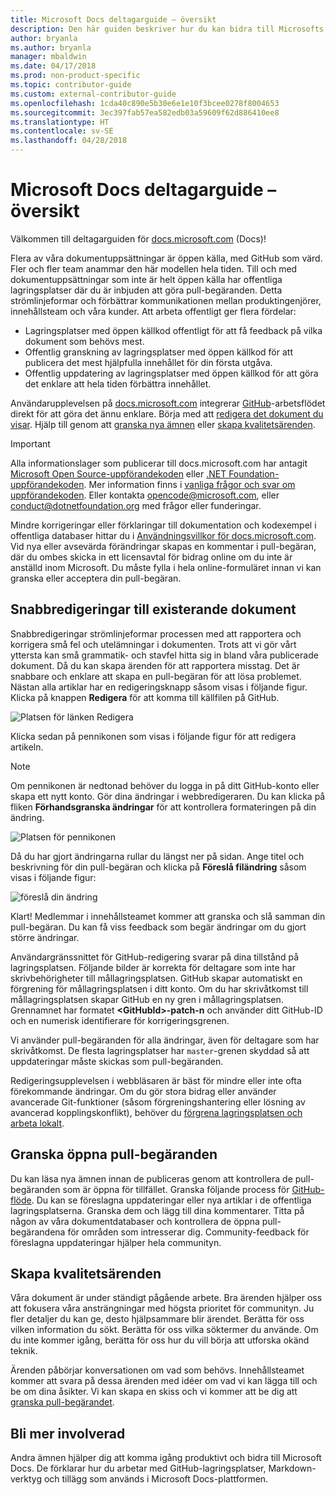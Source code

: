 ```yaml
---
title: Microsoft Docs deltagarguide – översikt
description: Den här guiden beskriver hur du kan bidra till Microsofts dokumentationswebbplats docs.microsoft.com.
author: bryanla
ms.author: bryanla
manager: mbaldwin
ms.date: 04/17/2018
ms.prod: non-product-specific
ms.topic: contributor-guide
ms.custom: external-contributor-guide
ms.openlocfilehash: 1cda40c890e5b30e6e1e10f3bcee0278f8004653
ms.sourcegitcommit: 3ec397fab57ea582edb03a59609f62d886410ee8
ms.translationtype: HT
ms.contentlocale: sv-SE
ms.lasthandoff: 04/28/2018
---
```

# <a name="microsoft-docs-contributor-guide-overview"></a>Microsoft Docs deltagarguide – översikt

Välkommen till deltagarguiden för [docs.microsoft.com](https://docs.microsoft.com) (Docs)!

Flera av våra dokumentuppsättningar är öppen källa, med GitHub som värd. Fler och fler team anammar den här modellen hela tiden. Till och med dokumentuppsättningar som inte är helt öppen källa har offentliga lagringsplatser där du är inbjuden att göra pull-begäranden. Detta strömlinjeformar och förbättrar kommunikationen mellan produktingenjörer, innehållsteam och våra kunder. Att arbeta offentligt ger flera fördelar:

- Lagringsplatser med öppen källkod offentligt för att få feedback på vilka dokument som behövs mest.
- Offentlig granskning av lagringsplatser med öppen källkod för att publicera det mest hjälpfulla innehållet för din första utgåva.
- Offentlig uppdatering av lagringsplatser med öppen källkod för att göra det enklare att hela tiden förbättra innehållet.

Användarupplevelsen på [docs.microsoft.com](https://docs.microsoft.com) integrerar [GitHub](https://github.com)-arbetsflödet direkt för att göra det ännu enklare. Börja med att [redigera det dokument du visar](#quick-edits-to-existing-documents). Hjälp till genom att [granska nya ämnen](#review-open-prs) eller [skapa kvalitetsärenden](#create-quality-issues).

> [!IMPORTANT]
> Alla informationslager som publicerar till docs.microsoft.com har antagit [Microsoft Open Source-uppförandekoden](https://opensource.microsoft.com/codeofconduct/) eller [.NET Foundation-uppförandekoden](https://dotnetfoundation.org/code-of-conduct). Mer information finns i [vanliga frågor och svar om uppförandekoden](https://opensource.microsoft.com/codeofconduct/faq/). Eller kontakta [opencode@microsoft.com](mailto:opencode@microsoft.com), eller [conduct@dotnetfoundation.org](mailto:conduct@dotnetfoundation.org) med frågor eller funderingar.<br>
>
> Mindre korrigeringar eller förklaringar till dokumentation och kodexempel i offentliga databaser hittar du i [Användningsvillkor för docs.microsoft.com](https://docs.microsoft.com/legal/termsofuse). Vid nya eller avsevärda förändringar skapas en kommentar i pull-begäran, där du ombes skicka in ett licensavtal för bidrag online om du inte är anställd inom Microsoft. Du måste fylla i hela online-formuläret innan vi kan granska eller acceptera din pull-begäran.

## <a name="quick-edits-to-existing-documents"></a>Snabbredigeringar till existerande dokument

Snabbredigeringar strömlinjeformar processen med att rapportera och korrigera små fel och utelämningar i dokumenten. Trots att vi gör vårt yttersta kan små grammatik- och stavfel hitta sig in bland våra publicerade dokument. Då du kan skapa ärenden för att rapportera misstag. Det är snabbare och enklare att skapa en pull-begäran för att lösa problemet. Nästan alla artiklar har en redigeringsknapp såsom visas i följande figur. Klicka på knappen **Redigera** för att komma till källfilen på GitHub.

![Platsen för länken Redigera](./media/index/edit-article.png)

Klicka sedan på pennikonen som visas i följande figur för att redigera artikeln.

> [!NOTE]
> Om pennikonen är nedtonad behöver du logga in på ditt GitHub-konto eller skapa ett nytt konto. Gör dina ändringar i webbredigeraren. Du kan klicka på fliken **Förhandsgranska ändringar** för att kontrollera formateringen på din ändring.

![Platsen för pennikonen](./media/index/editicon.png)

Då du har gjort ändringarna rullar du längst ner på sidan. Ange titel och beskrivning för din pull-begäran och klicka på **Föreslå filändring** såsom visas i följande figur:

![föreslå din ändring](./media/index/submit-pull-request.png)

Klart! Medlemmar i innehållsteamet kommer att granska och slå samman din pull-begäran. Du kan få viss feedback som begär ändringar om du gjort större ändringar.

Användargränssnittet för GitHub-redigering svarar på dina tillstånd på lagringsplatsen. Följande bilder är korrekta för deltagare som inte har skrivbehörigheter till mållagringsplatsen. GitHub skapar automatiskt en förgrening för mållagringsplatsen i ditt konto. Om du har skrivåtkomst till mållagringsplatsen skapar GitHub en ny gren i mållagringsplatsen. Grennamnet har formatet **\<GitHubId\>-patch-n** och använder ditt GitHub-ID och en numerisk identifierare för korrigeringsgrenen.

Vi använder pull-begäranden för alla ändringar, även för deltagare som har skrivåtkomst. De flesta lagringsplatser har `master`-grenen skyddad så att uppdateringar måste skickas som pull-begäranden.

Redigeringsupplevelsen i webbläsaren är bäst för mindre eller inte ofta förekommande ändringar. Om du gör stora bidrag eller använder avancerade Git-funktioner (såsom förgreningshantering eller lösning av avancerad kopplingskonflikt), behöver du [förgrena lagringsplatsen och arbeta lokalt](how-to-write-workflows-major.md).

## <a name="review-open-prs"></a>Granska öppna pull-begäranden

Du kan läsa nya ämnen innan de publiceras genom att kontrollera de pull-begäranden som är öppna för tillfället. Granska följande process för [GitHub-flöde](https://guides.github.com/introduction/flow/). Du kan se föreslagna uppdateringar eller nya artiklar i de offentliga lagringsplatserna. Granska dem och lägg till dina kommentarer. Titta på någon av våra dokumentdatabaser och kontrollera de öppna pull-begärandena för områden som intresserar dig. Community-feedback för föreslagna uppdateringar hjälper hela communityn.

## <a name="create-quality-issues"></a>Skapa kvalitetsärenden

Våra dokument är under ständigt pågående arbete. Bra ärenden hjälper oss att fokusera våra ansträngningar med högsta prioritet för communityn. Ju fler detaljer du kan ge, desto hjälpsammare blir ärendet. Berätta för oss vilken information du sökt. Berätta för oss vilka söktermer du använde. Om du inte kommer igång, berätta för oss hur du vill börja att utforska okänd teknik.

Ärenden påbörjar konversationen om vad som behövs. Innehållsteamet kommer att svara på dessa ärenden med idéer om vad vi kan lägga till och be om dina åsikter. Vi kan skapa en skiss och vi kommer att be dig att [granska pull-begärandet](#review-open-prs).

## <a name="get-more-involved"></a>Bli mer involverad

Andra ämnen hjälper dig att komma igång produktivt och bidra till Microsoft Docs. De förklarar hur du arbetar med GitHub-lagringsplatser, Markdown-verktyg och tillägg som används i Microsoft Docs-plattformen.

